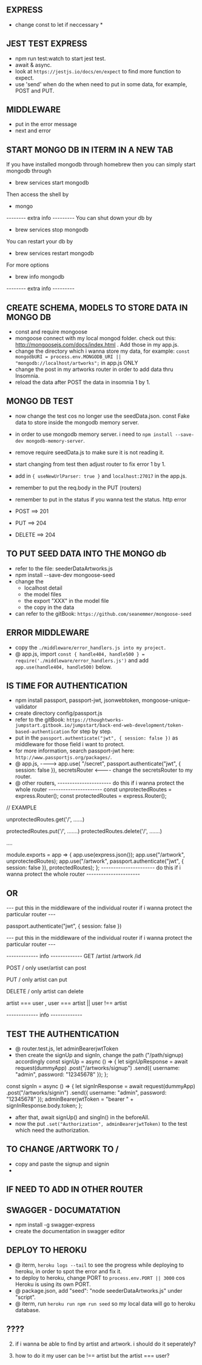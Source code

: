 ## EXPRESS
* change const to let if neccessary *

## JEST TEST EXPRESS
- npm run test:watch to start jest test.
- await & async.
- look at `https://jestjs.io/docs/en/expect` to find more function to expect.
- use 'send' when do the when need to put in some data, for example, POST and PUT.

## MIDDLEWARE
- put in the error message
- next and error

## START MONGO DB IN ITERM IN A NEW TAB
If you have installed mongodb through homebrew then you can simply start mongodb through
- brew services start mongodb

Then access the shell by
- mongo

-------- extra info ---------
You can shut down your db by
- brew services stop mongodb

You can restart your db by
- brew services restart mongodb

For more options
- brew info mongodb

-------- extra info ---------

## CREATE SCHEMA, MODELS TO STORE DATA IN MONGO DB
- const and require mongoose
- mongoose connect with my local mongod folder. check out this: http://mongoosejs.com/docs/index.html . Add those in my app.js. 
- change the directory which i wanna store my data, for example: `const mongodbURI = process.env.MONGODB_URI || "mongodb://localhost/artworks";` in app.js ONLY
- change the post in my artworks router in order to add data thru Insomnia.
- reload the data after POST the data in insomnia 1 by 1.

## MONGO DB TEST 
- now change the test cos no longer use the seedData.json. const Fake data to store inside the mongodb memory server. 
- in order to use mongodb memory server. i need to `npm install --save-dev mongodb-memory-server`.
- remove require seedData.js to make sure it is not reading it.
- start changing from test then adjust router to fix error 1 by 1.
- add in `{ useNewUrlParser: true }` and `localhost:27017` in the app.js.

- remember to put the req.body in the PUT (routers)
- remember to put in the status if you wanna test the status.
    http error
 - POST ==> 201
 - PUT ==> 204
 - DELETE ==> 204

 ## TO PUT SEED DATA INTO THE MONGO db
 - refer to the file: seederDataArtworks.js
 - npm install --save-dev mongoose-seed
 - change the
    - localhost detail
    - the model files
    - the export "XXX" in the model file
    - the copy in the data 
- can refer to the gitBook: `https://github.com/seanemmer/mongoose-seed`

## ERROR MIDDLEWARE
- copy the `./middleware/error_handlers.js into my project.`
- @ app.js, import `const { handle404, handle500 } = require('./middleware/error_handlers.js')` and add `app.use(handle404, handle500)` below.

## IS TIME FOR AUTHENTICATION
- npm install passport, passport-jwt, jsonwebtoken, mongoose-unique-validator
- create directory config/passport.js
- refer to the gitBook: `https://thoughtworks-jumpstart.gitbook.io/jumpstart/back-end-web-development/token-based-authentication` for step by step.
- put in the `passport.authenticate("jwt", { session: false })` as middleware for those field i want to protect. 
- for more information, search passport-jwt here: `http://www.passportjs.org/packages/`.
- @ app.js, 
   ----> app.use(
  "/secret",
  passport.authenticate("jwt", { session: false }),
  secretsRouter <----
    change the secretsRouter to my router.
- @ other routers,
---------------------- do this if i wanna protect the whole router ----------------------
const unprotectedRoutes = express.Router();
const protectedRoutes = express.Router();

// EXAMPLE

unprotectedRoutes.get('/', ......)

protectedRoutes.put('/', .......)
protectedRoutes.delete('/', .......)

....

module.exports = app => {
    app.use(express.json());
    app.use("/artwork", unprotectedRoutes);
    app.use("/artwork", passport.authenticate("jwt", { session: false }), protectedRoutes);
};
---------------------- do this if i wanna protect the whole router ----------------------
## OR ##
--- put this in the middleware of the individual router if i wanna protect the particular router ---

passport.authenticate("jwt", { session: false })

--- put this in the middleware of the individual router if i wanna protect the particular router ---


------------- info -------------
GET /artist
    /artwork
    /id

POST / only user/artist can post

PUT / only artist can put

DELETE / only artist can delete

artist === user , user === artist || user !== artist

------------- info -------------

## TEST THE AUTHENTICATION
- @ router.test.js, let adminBearerjwtToken
- then create the signUp and signIn, change the path ("/path/signup) accordingly
const signUp = async () => {
  let signUpResponse = await request(dummyApp)
    .post("/artworks/signup")
    .send({
      username: "admin",
      password: "12345678"
    });
};

const signIn = async () => {
  let signInResponse = await request(dummyApp)
    .post("/artworks/signin")
    .send({
      username: "admin",
      password: "12345678"
    });
  adminBearerjwtToken = "bearer " + signInResponse.body.token;
};
- after that, await signUp() and singIn() in the beforeAll.
- now the put `.set("Authorization", adminBearerjwtToken)` to the test which need the authorization.

## TO CHANGE /ARTWORK TO / 
- copy and paste the signup and signin
- 

## IF NEED TO ADD IN OTHER ROUTER

## SWAGGER - DOCUMATATION
- npm install -g swagger-express
- create the documentation in swagger editor


## DEPLOY TO HEROKU
- @ iterm, `heroku logs --tail` to see the progress while deploying to heroku, in order to spot the error and fix it. 
- to deploy to heroku, change PORT to `process.env.PORT || 3000` cos Heroku is using its own PORT.
- @ package.json, add "seed": "node seederDataArtworks.js" under "script".
- @ iterm, run `heroku run npm run seed` so my local data will go to heroku database.



## ????
2. if i wanna be able to find by artist and artwork. i should do it seperately? 

3. how to do it my user can be !== artist but the artist === user?


